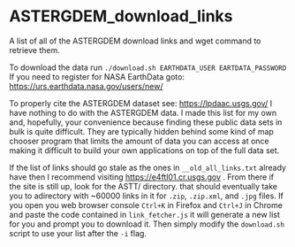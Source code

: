 # ASTERGDEM_download_links
A list of all of the ASTERGDEM download links and wget command to retrieve them.

To download the data run `./download.sh EARTHDATA_USER EARTDATA_PASSWORD`
If you need to register for NASA EarthData goto: https://urs.earthdata.nasa.gov/users/new/

To properly cite the ASTERGDEM dataset see: https://lpdaac.usgs.gov/
I have nothing to do with the ASTERGDEM data. I made this list for my own and, hopefully, your convenience because finding these public data sets in bulk is quite difficult. They are typically hidden behind some kind of map chooser program that limits the amount of data you can access at once making it difficult to build your own applications on top of the full data set.

If the list of links should go stale as the ones in `__old_all_links.txt` already have then I recommend visiting https://e4ftl01.cr.usgs.gov . From there if the site is still up, look for the ASTT/ directory. that should eventually take you to  adirectory with ~60000 links in it for `.zip`, `.zip.xml`, and `.jpg` files. If you open you web browser console `Ctrl+K` in Firefox and `Ctrl+J` in Chrome and paste the code contained in `link_fetcher.js` it will generate a new list for you and prompt you to download it. Then simply modify the `download.sh` script to use your list after the `-i` flag.
